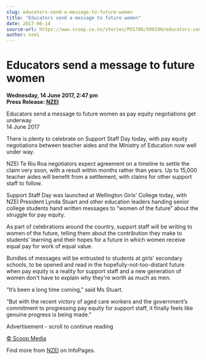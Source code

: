 ```yaml
---
slug: educators-send-a-message-to-future-women
title: "Educators send a message to future women"
date: 2017-06-14
source-url: https://www.scoop.co.nz/stories/PO1706/S00190/educators-send-a-message-to-future-women.htm
author: nzei
---
```

Educators send a message to future women
========================================

**Wednesday, 14 June 2017, 2:47 pm**  
**Press Release: [NZEI](https://info.scoop.co.nz/NZEI)**

Educators send a message to future women as pay equity negotiations get underway  
14 June 2017

There is plenty to celebrate on Support Staff Day today, with pay equity negotiations between teacher aides and the Ministry of Education now well under way.

NZEI Te Riu Roa negotiators expect agreement on a timeline to settle the claim very soon, with a result within months rather than years. Up to 15,000 teacher aides will benefit from a settlement, with claims for other support staff to follow.

Support Staff Day was launched at Wellington Girls’ College today, with NZEI President Lynda Stuart and other education leaders handing senior college students hand written messages to “women of the future” about the struggle for pay equity.

As part of celebrations around the country, support staff will be writing to women of the future, telling them about the contribution they make to students’ learning and their hopes for a future in which women receive equal pay for work of equal value.

Bundles of messages will be entrusted to students at girls’ secondary schools, to be opened and read in the hopefully-not-too-distant future when pay equity is a reality for support staff and a new generation of women don't have to explain why they're worth as much as men.

“It’s been a long time coming,” said Ms Stuart.

“But with the recent victory of aged care workers and the government’s commitment to progressing pay equity for support staff, it finally feels like genuine progress is being made.”

Advertisement - scroll to continue reading





[© Scoop Media](http://www.scoop.co.nz/about/terms.html)

Find more from [NZEI](https://info.scoop.co.nz/NZEI) on InfoPages.